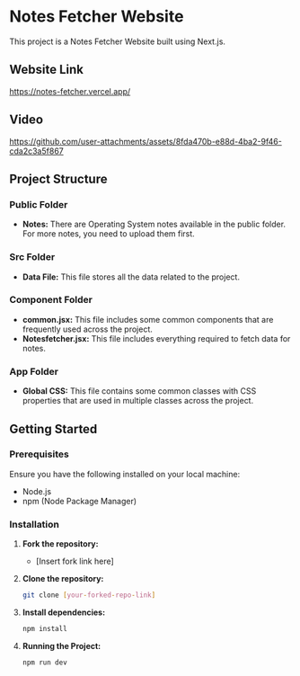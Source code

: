 # Notes Fetcher Website

This project is a Notes Fetcher Website built using Next.js.

## Website Link

https://notes-fetcher.vercel.app/

## Video


https://github.com/user-attachments/assets/8fda470b-e88d-4ba2-9f46-cda2c3a5f867




## Project Structure

### Public Folder
- **Notes:** There are Operating System notes available in the public folder. For more notes, you need to upload them first.

### Src Folder

- **Data File:** This file stores all the data related to the project.

### Component Folder

- **common.jsx:** This file includes some common components that are frequently used across the project.
- **Notesfetcher.jsx:** This file includes everything required to fetch data for notes.

### App Folder

- **Global CSS:** This file contains some common classes with CSS properties that are used in multiple classes across the project.

## Getting Started

### Prerequisites

Ensure you have the following installed on your local machine:
- Node.js
- npm (Node Package Manager)

### Installation

1. **Fork the repository:**
   - [Insert fork link here]

2. **Clone the repository:**
   ```bash
   git clone [your-forked-repo-link]

3. **Install dependencies:**
   ```bash
   npm install 

4. **Running the Project:**
   ```bash
   npm run dev
 

